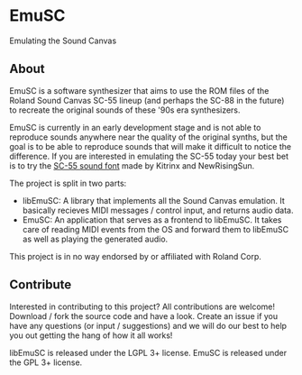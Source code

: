 # EmuSC
Emulating the Sound Canvas

## About
EmuSC is a software synthesizer that aims to use the ROM files of the Roland Sound Canvas SC-55 lineup (and perhaps the SC-88 in the future) to recreate the original sounds of these '90s era synthesizers.

EmuSC is currently in an early development stage and is not able to reproduce sounds anywhere near the quality of the original synths, but the goal is to be able to reproduce sounds that will make it difficult to notice the difference. If you are interested in emulating the SC-55 today your best bet is to try the [SC-55 sound font](https://github.com/Kitrinx/SC55_Soundfont) made by Kitrinx and NewRisingSun.

The project is split in two parts:
* libEmuSC: A library that implements all the Sound Canvas emulation. It basically recieves MIDI messages / control input, and returns audio data.
* EmuSC: An application that serves as a frontend to libEmuSC. It takes care of reading MIDI events from the OS and forward them to libEmuSC as well as playing the generated audio.

This project is in no way endorsed by or affiliated with Roland Corp.

## Contribute
Interested in contributing to this project? All contributions are welcome! Download / fork the source code and have a look. Create an issue if you have any questions (or input / suggestions) and we will do our best to help you out getting the hang of how it all works!

libEmuSC is released under the LGPL 3+ license.
EmuSC is released under the GPL 3+ license.